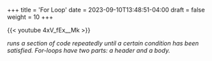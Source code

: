 +++
title = 'For Loop'
date = 2023-09-10T13:48:51-04:00
draft = false
weight = 10
+++

{{< youtube 4xV_fEx__Mk >}}

*runs a section of code repeatedly until a certain condition has been satisfied. For-loops have two parts: a header and a body.*